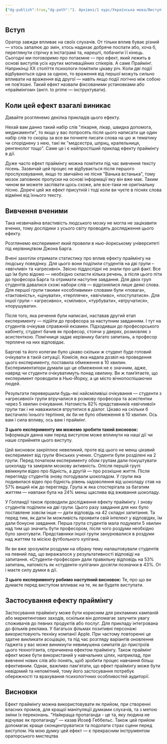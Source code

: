 ```yaml
---
{"dg-publish":true,"dg-path":"1. Архівні/1 курс/Українська мова/Виступ на тему Праймінг ефект.md","permalink":"/1-arhivni/1-kurs/ukrayinska-mova/vistup-na-temu-prajming-efekt/"}
---
```


## Вступ 

Оратор завжди впливає на своїх слухачів. От тільки вплив буває різний — хтось запалює до змін, хтось надихає добряче поспати або, хоча б, переглянути стрічку в інстаграмі та, нарешті, побачити її кінець. Сьогодні ми поговоримо про потаємне — про ефект, який лежить в основі виступів усіх крутих мотиваційних спікерів. А саме Праймінг. Наприкінці XX століття психологи помітили цікаву річ. Коли дві події відбуваються одна за одною, то враження від першої можуть сильно впливати на враження від другої — навіть якщо події логічно між собою не пов’язані. Такий ефект назвали фіксованими установками або «праймінгом» (англ. to prime — інструктувати).

## Коли цей ефект взагалі виникає
Давайте розглянемо декілка прикладів цього ефекту.

Нехай вам данно такий набір слів "лікарня, лікар, швидка допомога, медикаменти", то якщо у вас попросять після цього  написати ще один набір слів то скоріш за все ви почнете писати слова на цю ж тематику чи споріднену з нею, такі як "медсестра, шприц, крапельниця, ренгенолог тощо". Саме це і є найпростіший приклад ефекту праймінгу в дії. 

Дуже часто  ефект праймінгу можна помітити під час вивчення тексту пісень. Зазвичай цей процес не відбувається після першого прослуховування, якщо то звичайно не пісня "Ванька встанька", тому мозок заповнює пропуски на основі інформації яку він вже має. Таким чином ви можете заспівати щось схоже, але все-таки не оригінальну пісню. Доречі цей же ефект присутній і тоді коли ви чуєте в піснях слова відмінні від їхнього тексту. 

## Вивчення вченими
Така незвичайна властивість людського мозку не могла не зацікавити вчених, тому дослідики з усього світу проводять дослядження цього ефекту. 

Розглянемо експеримент який провели в нью-йоркському університеті під керівництвом Джона Барга. 

Вчені захотіли отримати статистику про вплив ефекту праймінгу на людську поведінку. Для цього вони поділили студентів на дві групи – «ввічливі» та «агресивні». Звісно піддослідні не знали про цей факт. Все що їм було відомо — необхідно скласти кілька речень, а після цього піти до професора Барга та отримати наступне завдання. Для двох груп студентів давалися схожі набори слів — відрізнялися лише деякі слова. Для першої групи такими «особливими» словами були «повага», «тактовність», «цінувати», «терпляче», «ввічливо», «поступатися». Для іншої групи – «агресивно», «сміливо», «турбувати», «втручатися», «порушувати».

Після того, яка речення були написані, наставав другий етап експерименту — підійти до професора за наступним завданням. І тут на студентів очікував справжній екзамен. Підходивши до професорського кабінету, студент бачив як професор, стоячи у дверях, розмовляє з асистенткою. Помічниця задає керівнику багато запитань, а професор терпляче на них відповідає.

Баргові та його колегам було цікаво скільки ж студент буде готовий очікувати в такій ситуації. Комісія, яка надала дозвіл на проведення цього експерименту, поставила обмеження в 10 хвилин. Експериментатори думали що це обмеження не є значним, адже, навряд чи студенти очікуватимуть понад хвилину. Ви ж пам’ятаєте, що експеримент проводили в Нью-Йорку, а це місто вічнопоспішаючих людей.

Результати перевершили будь-які найсміливіші очікування — студенти з «агресивної» групи втручалися в розмову професора та асистентки через 5 хвилин очікування. Натомість 82% представників «ввічливої» групи так і не наважилися втрутитися в діалог. Цікаво на скільки б вистачило їхнього терпіння, як би не було обмеження в 10 хвилин. Ось вам і сила впливу, ось вам і праймінг.

**З цього експерименту ми можемо зробити такий висновок:** Інформація данна нам перед виступом може вплинути на наші дії чи наше сприйнятя цього виступу. 

Цей висновок закріплює невеликий, проте від цього не менш цікавий експеримент від групи Фінських учених. Студенти були розділені на 2 групи. Перед початком експерименту обом групам дали покуштувати шоколаду та заміряли мозкову активність. Опісля першій групі ввімкнули відео про бідність, а другій — про розкішне життя. Після перегляду студентів знову погодували шоколадом. У групи яка подивилася відео про бідність рівень задоволення від шоколаду став на 57% вищий ніж до перегляду. Група ж яка спостерігала за багатим життям — навпаки була на 24% менш щаслива від вживання шоколаду.

У Голландії також проводили дослідження ефекту праймінгу. І знову студентів поділили на дві групи. Цього разу завдання для них було поставлене зовсім інше — дати відповідь на 42 складні запитання. Та перед тим, як дати їм можливість проявити свій інтелект у відповідях, їм дали бонусне завдання. Перша група студентів мала подумати 5 хвилин над тим що значить бути професором, після чого роздуми необхідно було занотувати. Представники іншої групи занурювалися в роздуми над життям та місією футбольного хулігана.

Як ви вже зрозуміли роздуми на обрану тему налаштовували студентів на певний лад, що виражалося у результативності відповіді на запитання. «Студенти-професори» дали правильну відповідь на 53% запитань, натомість як «студенти-хулігани» досягли позначки в 43%. От і маєте силу думки в дії.

**З цього експерименту робимо наступний висновок:** Те, про що ви думаєте перед виступом впливає на те, як ви будете виступати.

## Застосування ефекту праймінгу

Застосування праймінгу може бути корисним для рекламних кампаній або маркетингових заходів, оскільки він допомагає залучити увагу споживачів до певних продуктів або послуг. Для прикладу інтегрована до фільмів реклама. У багатьох фільмах позитивні персонажі використовують техніку компанії Apple. При частому повторенні це здатне викликати асоціацію, та під час розгляду варіантів оновлення ґаджета у вас може виникнути невимушена симпатія до пристроїв цього техногіганта, спричинена ефектом праймінгу. Також праймінг ефект може бути використаний у навчальних цілях, наприклад, при вивченні нових слів або понять, щоб зробити процес навчання більш ефективним. Однак, важливо пам'ятати, що ефект праймінгу може бути невідомий та непомітний, тому його застосування потребує обережності та врахування психологічних особливостей аудиторії.

## Висновки 
Ефект праймінгу можна використовувати як прийом, при створенні власних промов, для кращої маніпуляції думками слухачів, та з метою зміни їх переконань. "Найкраща пропаганда - це та, яку людина не відчуває як пропаганду" — казав Йозеф Геббельс. Також цей прийом допомагає краще сконцентруватися та подолати страх сцени перед виступом. На мою думку цей ефект — є прекрасним інструментом ораторського мистецтва
